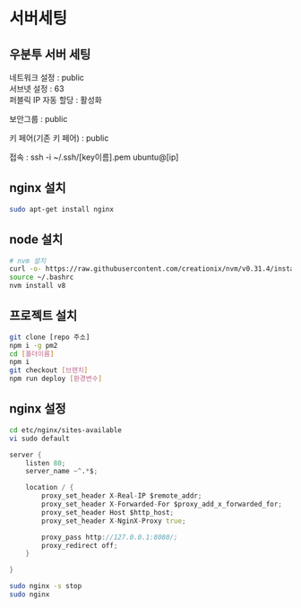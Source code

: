 
# 서버세팅

## 우분투 서버 세팅
네트워크 설정 : public  
서브넷 설정 : 63  
퍼블릭 IP 자동 할당 : 활성화  

보안그룹 : public  

키 페어(기존 키 페어) : public  

접속 : ssh -i ~/.ssh/[key이름].pem ubuntu@[ip]

## nginx 설치
```bash
sudo apt-get install nginx
```

## node 설치
```bash
# nvm 설치
curl -o- https://raw.githubusercontent.com/creationix/nvm/v0.31.4/install.sh | bash
source ~/.bashrc 
nvm install v8
```

## 프로젝트 설치
```bash
git clone [repo 주소]
npm i -g pm2
cd [폴더이름]
npm i
git checkout [브랜치]
npm run deploy [환경변수]
```

## nginx 설정
```bash
cd etc/nginx/sites-available
vi sudo default
```

```d
server {
    listen 80;
    server_name ~^.*$;

    location / {
        proxy_set_header X-Real-IP $remote_addr;
        proxy_set_header X-Forwarded-For $proxy_add_x_forwarded_for;
        proxy_set_header Host $http_host;
        proxy_set_header X-NginX-Proxy true;

        proxy_pass http://127.0.0.1:8080/;
        proxy_redirect off;
    }

}
```

```bash
sudo nginx -s stop
sudo nginx
```
